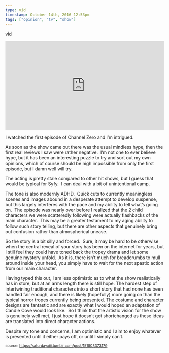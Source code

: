 ```yaml
---
type: vid
timestamp: October 14th, 2016 12:53pm
tags: ["opinion", "tv", "show"]
---
```

vid
<iframe width="500" height="281"  id="youtube_iframe" src="https://www.youtube.com/embed/z0t9pCnRW4o?feature=oembed&amp;enablejsapi=1&amp;origin=http://safe.txmblr.com&amp;wmode=opaque" frameborder="0" allow="accelerometer; autoplay; clipboard-write; encrypted-media; gyroscope; picture-in-picture" allowfullscreen></iframe>
    
I watched the first episode of Channel Zero and I’m intrigued.

As soon as the show came out there was the usual mindless hype, then the first real reviews I saw were rather negative.  I’m not one to ever believe hype, but it has been an interesting puzzle to try and sort out my own opinions, which of course should be nigh impossible from only the first episode, but I damn well will try.

The acting is pretty stale compared to other hit shows, but I guess that would be typical for Syfy.  I can deal with a bit of unintentional camp.



The tone is also modernly ADHD.  Quick cuts to currently meaningless scenes and images abound in a desperate attempt to develop suspense, but this largely interferes with the pace and my ability to tell what’s going on.  The episode was nearly over before I realized that the 2 child characters we were scatteredly following were actually flashbacks of the main character.  This may be a greater testament to my aging ability to follow such story telling, but there are other aspects that genuinely bring out confusion rather than atmospherical unease.<br/>

So the story is a bit silly and forced.  Sure, it may be hard to be otherwise when the central reveal of your story has been on the internet for years, but I still feel they could have toned back the tropey drama and let some genuine mystery unfold.  As it is, there isn’t much for breadcrumbs to mull around inside your head, you simply have to wait for the next spastic action from our main character.

Having typed this out, I am less optimistic as to what the show realistically has in store, but at an arms length there is still hope. The hardest step of intertwining traditional characters into a short story that had none has been handled fair enough, and there is likely (hopefully) more going on than the typical horror tropes currently being presented. The costume and character designs are fantastic and are exactly what I would hoped an adaptation of Candle Cove would look like.  So I think that the artistic vision for the show is genuinely well met, I just hope it doesn’t get shortchanged as these ideas are translated into direct character actions. 

Despite my tone and concerns, I am optimistic and I aim to enjoy whatever is presented until it either pays off, or until I simply can’t.
 
  
<small>source: https://saturdayxiii.tumblr.com/post/151803373179</small>